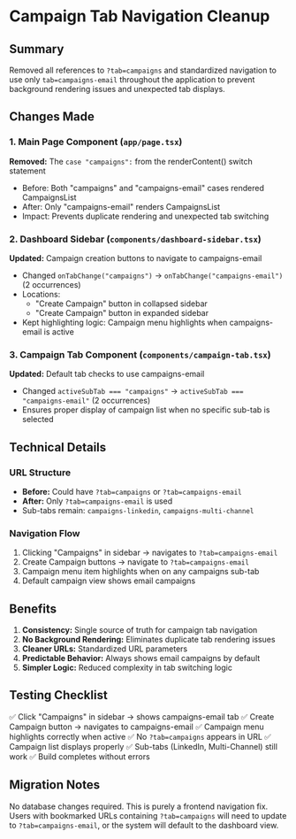 # Campaign Tab Navigation Cleanup

## Summary
Removed all references to `?tab=campaigns` and standardized navigation to use only `tab=campaigns-email` throughout the application to prevent background rendering issues and unexpected tab displays.

## Changes Made

### 1. Main Page Component (`app/page.tsx`)
**Removed:** The `case "campaigns":` from the renderContent() switch statement
- Before: Both "campaigns" and "campaigns-email" cases rendered CampaignsList
- After: Only "campaigns-email" renders CampaignsList
- Impact: Prevents duplicate rendering and unexpected tab switching

### 2. Dashboard Sidebar (`components/dashboard-sidebar.tsx`)
**Updated:** Campaign creation buttons to navigate to campaigns-email
- Changed `onTabChange("campaigns")` → `onTabChange("campaigns-email")` (2 occurrences)
- Locations:
  - "Create Campaign" button in collapsed sidebar
  - "Create Campaign" button in expanded sidebar
- Kept highlighting logic: Campaign menu highlights when campaigns-email is active

### 3. Campaign Tab Component (`components/campaign-tab.tsx`)
**Updated:** Default tab checks to use campaigns-email
- Changed `activeSubTab === "campaigns"` → `activeSubTab === "campaigns-email"` (2 occurrences)
- Ensures proper display of campaign list when no specific sub-tab is selected

## Technical Details

### URL Structure
- **Before:** Could have `?tab=campaigns` or `?tab=campaigns-email`
- **After:** Only `?tab=campaigns-email` is used
- Sub-tabs remain: `campaigns-linkedin`, `campaigns-multi-channel`

### Navigation Flow
1. Clicking "Campaigns" in sidebar → navigates to `?tab=campaigns-email`
2. Create Campaign buttons → navigate to `?tab=campaigns-email`
3. Campaign menu item highlights when on any campaigns sub-tab
4. Default campaign view shows email campaigns

## Benefits

1. **Consistency:** Single source of truth for campaign tab navigation
2. **No Background Rendering:** Eliminates duplicate tab rendering issues
3. **Cleaner URLs:** Standardized URL parameters
4. **Predictable Behavior:** Always shows email campaigns by default
5. **Simpler Logic:** Reduced complexity in tab switching logic

## Testing Checklist

✅ Click "Campaigns" in sidebar → shows campaigns-email tab
✅ Create Campaign button → navigates to campaigns-email
✅ Campaign menu highlights correctly when active
✅ No `?tab=campaigns` appears in URL
✅ Campaign list displays properly
✅ Sub-tabs (LinkedIn, Multi-Channel) still work
✅ Build completes without errors

## Migration Notes

No database changes required. This is purely a frontend navigation fix. Users with bookmarked URLs containing `?tab=campaigns` will need to update to `?tab=campaigns-email`, or the system will default to the dashboard view.